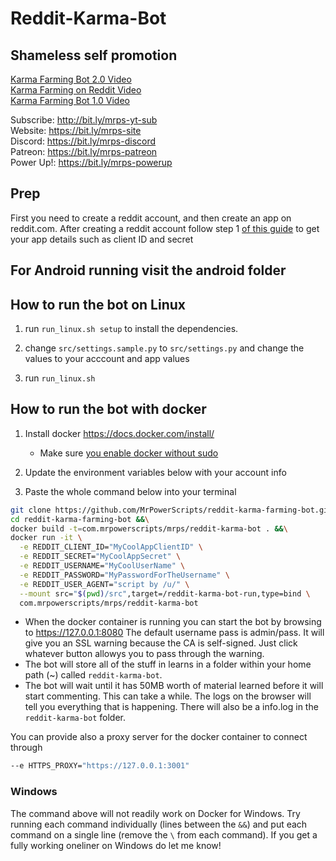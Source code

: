 # Reddit-Karma-Bot

## Shameless self promotion

[Karma Farming Bot 2.0 Video](https://www.youtube.com/watch?v=CCMGHepPBso)  
[Karma Farming on Reddit Video](https://www.youtube.com/watch?v=8DrOERA5FGc)  
[Karma Farming Bot 1.0 Video](https://www.youtube.com/watch?v=KgWsqKkDEtI)  

Subscribe: http://bit.ly/mrps-yt-sub  
Website: https://bit.ly/mrps-site  
Discord: https://bit.ly/mrps-discord  
Patreon: https://bit.ly/mrps-patreon  
Power Up!: https://bit.ly/mrps-powerup  

## Prep

First you need to create a reddit account, and then create an app on reddit.com. After creating a reddit account follow step 1 [of this guide](https://hackernoon.com/build-a-serverless-reddit-bot-in-3-steps-with-node-js-and-stdlib-sourcecode-e5296b78fc64) to get your app details such as client ID and secret

## For Android running visit the android folder

## How to run the bot on Linux

1. run `run_linux.sh setup` to install the dependencies.

2. change `src/settings.sample.py` to `src/settings.py` and change the values to your acccount and app values

3. run `run_linux.sh`

## How to run the bot with docker

1. Install docker https://docs.docker.com/install/
    - Make sure [you enable docker without sudo](https://docs.docker.com/install/linux/linux-postinstall/)

2. Update the environment variables below with your account info

3. Paste the whole command below into your terminal

```bash
git clone https://github.com/MrPowerScripts/reddit-karma-farming-bot.git &&\
cd reddit-karma-farming-bot &&\
docker build -t=com.mrpowerscripts/mrps/reddit-karma-bot . &&\
docker run -it \
  -e REDDIT_CLIENT_ID="MyCoolAppClientID" \
  -e REDDIT_SECRET="MyCoolAppSecret" \
  -e REDDIT_USERNAME="MyCoolUserName" \
  -e REDDIT_PASSWORD="MyPasswordForTheUsername" \
  -e REDDIT_USER_AGENT="script by /u/" \
  --mount src="$(pwd)/src",target=/reddit-karma-bot-run,type=bind \
  com.mrpowerscripts/mrps/reddit-karma-bot
```

- When the docker container is running you can start the bot by browsing to https://127.0.0.1:8080 The default username pass is admin/pass. It will give you an SSL warning because the CA is self-signed. Just click whatever button allowys you to pass through the warning.
- The bot will store all of the stuff in learns in a folder within your home path (~) called `reddit-karma-bot`.
- The bot will wait until it has 50MB worth of material learned before it will start commenting. This can take a while. The logs on the browser will tell you everything that is happening. There will also be a info.log in the `reddit-karma-bot` folder.

You can provide also a proxy server for the docker container to connect through

```bash
--e HTTPS_PROXY="https://127.0.0.1:3001"
```

### Windows

The command above will not readily work on Docker for Windows. Try running each command individually (lines between the `&&`) and put each command on a single line (remove the `\` from each command). If you get a fully working oneliner on Windows do let me know!
